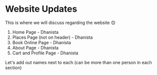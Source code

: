 # Website Updates

This is where we will discuss regarding the website 😊


1. Home Page - Dhanista 
2. Places Page (not on header) - Dhanista 
3. Book Online Page - Dhanista 
4. About Page - Dhanista 
5. Cart and Profile Page - Dhanista 

Let's add out names next to each (can be more than one person in each section) 
